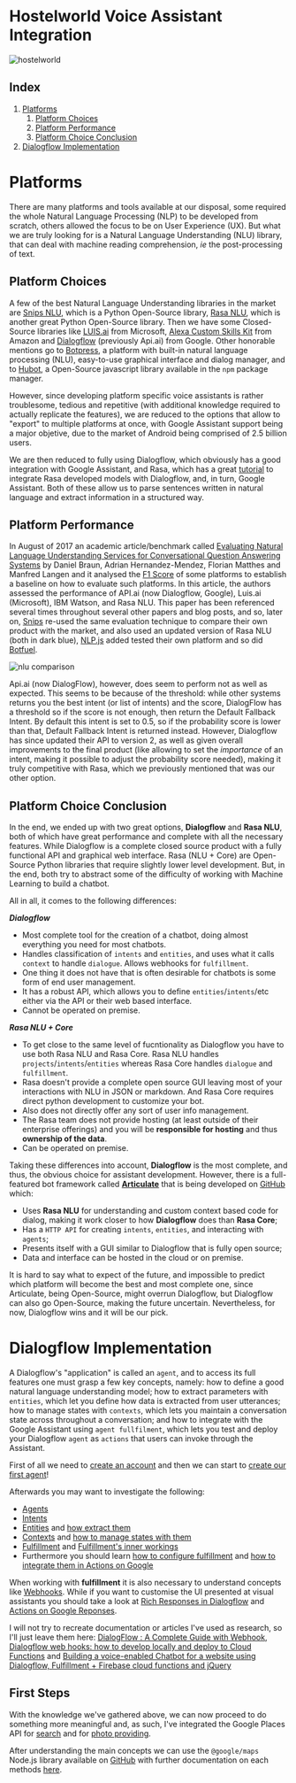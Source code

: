 # Hostelworld Voice Assistant Integration

![hostelworld](http://www.hostelworldgroup.com/~/media/Images/H/Hostelworld-v2/image-gallery/logos/master-lock-up-light-backgrounds.png)

## Index

1. [Platforms](#Platforms)
    1. [Platform Choices](##Platform-Choices)
    2. [Platform Performance](##Platform-Performance)
    3. [Platform Choice Conclusion](##Platform-Choice-Conclusion)
2. [Dialogflow Implementation](#Dialogflow-Implementation)

# Platforms

There are many platforms and tools available at our disposal, some required the whole Natural Language Processing (NLP) to be developed from scratch, others allowed the focus to be on User Experience (UX). 
But what we are truly looking for is a Natural Language Understanding (NLU) library, that can deal with machine reading comprehension, *ie* the post-processing of text. 

## Platform Choices

A few of the best Natural Language Understanding libraries in the market are [Snips NLU](https://snips-nlu.readthedocs.io/en/latest/index.html), which is a Python Open-Source library, [Rasa NLU](https://rasa.com/docs/), which is another great Python Open-Source library. 
Then we have some Closed-Source libraries like [LUIS.ai](https://docs.microsoft.com/en-gb/azure/cognitive-services/luis/what-is-luis) from Microsoft, [Alexa Custom Skills Kit](https://developer.amazon.com/docs/custom-skills) from Amazon and [Dialogflow](http://dialogflow.com/docs/) (previously Api.ai) from Google. 
Other honorable mentions go to [Botpress](https://github.com/botpress/botpress), a platform with built-in natural language processing (NLU), easy-to-use graphical interface and dialog manager, and to [Hubot](https://github.com/hubotio/hubot), a Open-Source javascript library available in the `npm` package manager.

However, since developing platform specific voice assistants is rather troublesome, tedious and repetitive (with additional knowledge required to actually replicate the features), we are reduced to the options that allow to "export" to multiple platforms at once, with Google Assistant support being a major objetive, due to the market of Android being comprised of 2.5 billion users.

We are then reduced to fully using Dialogflow, which obviously has a good integration with Google Assistant, and Rasa, which has a great [tutorial](https://blog.rasa.com/going-beyond-hey-google-building-a-rasa-powered-google-assistant/) to integrate Rasa developed models with Dialogflow, and, in turn, Google Assistant. 
Both of these allow us to parse sentences written in natural language and extract information in a structured way.

## Platform Performance

In August of 2017 an academic article/benchmark called [Evaluating Natural Language Understanding Services for Conversational Question Answering Systems](http://workshop.colips.org/wochat/@sigdial2017/documents/SIGDIAL22.pdf)  by Daniel Braun, Adrian Hernandez-Mendez, Florian Matthes and Manfred Langen and it analysed the [F1 Score](https://en.wikipedia.org/wiki/F1_score) of some platforms to establish a baseline on how to evaluate such platforms. 
In this article, the authors assessed the performance of API.ai (now Dialogflow, Google), Luis.ai (Microsoft), IBM Watson, and Rasa NLU. 
This paper has been referenced several times throughout several other papers and blog posts, and so, later on, [Snips](https://medium.com/snips-ai/an-introduction-to-snips-nlu-the-open-source-library-behind-snips-embedded-voice-platform-b12b1a60a41a) re-used the same evaluation technique to compare their own product with the market, and also used an updated version of Rasa NLU (both in dark blue), [NLP.js](https://chatbotslife.com/evaluating-nlu-for-chatbots-b19ecf5a2124) added tested their own platform and so did [Botfuel](https://medium.com/botfuel/benchmarking-intent-classification-services-june-2018-eb8684a1e55f).

![nlu comparison](https://github.com/snipsco/snips-nlu/raw/develop/.img/benchmarks.png)

Api.ai (now DialogFlow), however, does seem to perform not as well as expected. 
This seems to be because of the threshold: while other systems returns you the best intent (or list of intents) and the score, DialogFlow has a threshold so if the score is not enough, then return the Default Fallback Intent. 
By default this intent is set to 0.5, so if the probability score is lower than that, Default Fallback Intent is returned instead.
However, Dialogflow has since updated their API to version 2, as well as given overall improvements to the final product (like allowing to set the *importance* of an intent, making it possible to adjust the probability score needed), making it truly competitive with Rasa, which we previously mentioned that was our other option.

## Platform Choice Conclusion

In the end, we ended up with two great options, **Dialogflow** and **Rasa NLU**, both of which have great performance and complete with all the necessary features. 
While Dialogflow is a complete closed source product with a fully functional API and graphical web interface.
Rasa (NLU + Core) are Open-Source Python libraries that require slightly lower level development. But, in the end, both try to abstract some of the difficulty of working with Machine Learning to build a chatbot.

All in all, it comes to the following differences:

***Dialogflow***

* Most complete tool for the creation of a chatbot, doing almost everything you need for most chatbots.
* Handles classification of `intents` and `entities`, and uses what it calls `context` to handle `dialogue`. Allows webhooks for `fulfillment`.
* One thing it does not have that is often desirable for chatbots is some form of end user management.
* It has a robust API, which allows you to define `entities`/`intents`/etc either via the API or their web based interface.
* Cannot be operated on premise. 

***Rasa NLU + Core***

* To get close to the same level of fucntionality as Dialogflow you have to use both Rasa NLU and Rasa Core. Rasa NLU handles `projects`/`intents`/`entities` whereas Rasa Core handles `dialogue` and `fulfillment`.
* Rasa doesn't provide a complete open source GUI leaving most of your interactions with NLU in JSON or markdown. And Rasa Core requires direct python development to customize your bot.
* Also does not directly offer any sort of user info management.
* The Rasa team does not provide hosting (at least outside of their enterprise offerings) and you will be **responsible for hosting** and thus **ownership of the data**.
* Can be operated on premise.

Taking these differences into account, **Dialogflow** is the most complete, and thus, the obvious choice for assistant development.
However, there is a full-featured bot framework called [**Articulate**](https://spg.ai/projects/articulate/) that is being developed on [GitHub](https://github.com/samtecspg/articulate) which: 
* Uses **Rasa NLU** for understanding and custom context based code for dialog, making it work closer to how **Dialogflow** does than **Rasa Core**; 
* Has a `HTTP API` for creating `intents`, `entities`, and interacting with `agents`; 
* Presents itself with a GUI similar to Dialogflow that is fully open source; 
* Data and interface can be hosted in the cloud or on premise. 

It is hard to say what to expect of the future, and impossible to predict which platform will become the best and most complete one, since Articulate, being Open-Source, might overrun Dialogflow, but Dialogflow can also go Open-Source, making the future uncertain. Nevertheless, for now, Dialogflow wins and it will be our pick.

# Dialogflow Implementation

A Dialogflow's "application" is called an `agent`, and to access its full features one must grasp a few key concepts, namely: how to define a good natural language understanding model; how to extract parameters with `entities`, which let you define how data is extracted from user utterances; how to manage states with `contexts`, which lets you maintain a conversation state across throughout a conversation; and how to integrate with the Google Assistant using `agent fullfilment`, which lets you test and deploy your Dialogflow `agent` as `actions` that users can invoke through the Assistant.

First of all we need to [create an account](https://dialogflow.com/docs/getting-started/create-account) and then we can start to [create our first agent](https://dialogflow.com/docs/getting-started/first-agent)!

Afterwards you may want to investigate the following:

* [Agents](https://dialogflow.com/docs/agents)
* [Intents](https://dialogflow.com/docs/intents)
* [Entities](https://dialogflow.com/docs/entities) and [how extract them](https://dialogflow.com/docs/getting-started/extract-entities)
* [Contexts](https://dialogflow.com/docs/agents) and [how to manage states with them](https://dialogflow.com/docs/getting-started/state-contexts)
* [Fulfillment](https://dialogflow.com/docs/fulfillment) and [Fulfillment's inner workings](https://dialogflow.com/docs/integrations/actions/integration)
* Furthermore you should learn [how to configure fulfillment](https://dialogflow.com/docs/fulfillment/configure) and [how to integrate them in Actions on Google](https://dialogflow.com/docs/agents)

When working with **fulfillment** it is also necessary to understand concepts like [Webhooks](https://dialogflow.com/docs/reference/fulfillment-library/webhook-client). While if you want to customise the UI presented at visual assistants you should take a look at [Rich Responses in Dialogflow](https://dialogflow.com/docs/reference/fulfillment-library/rich-responses) and [Actions on Google Reponses](https://developers.google.com/actions/assistant/responses).

I will not try to recreate documentation or articles I've used as research, so I'll just leave them here: [DialogFlow : A Complete Guide with Webhook](https://medium.com/leboncoin-engineering-blog/dialogflow-a-complete-guide-with-webhook-85b8456b4e1d), [Dialogflow web hooks: how to develop locally and deploy to Cloud Functions](https://medium.com/@antonyharfield/dialogflow-web-hooks-how-to-develop-locally-and-deploy-to-cloud-functions-48839919e998) and [Building a voice-enabled Chatbot for a website using Dialogflow, Fulfillment + Firebase cloud functions and jQuery](https://medium.com/byteridge/building-a-voice-enabled-chat-bot-for-a-website-using-dialogflow-firebase-jquery-3a10a3a36e2)

## First Steps

With the knowledge we've gathered above, we can now proceed to do something more meaningful and, as such, I've integrated the Google Places API for [search](https://developers.google.com/places/web-service/search) and for [photo providing](https://developers.google.com/places/web-service/photos).

After understanding the main concepts we can use the `@google/maps` Node.js library available on [GitHub](https://github.com/googlemaps/google-maps-services-js) with further documentation on each methods [here](https://googlemaps.github.io/google-maps-services-js/docs/GoogleMapsClient.html).



